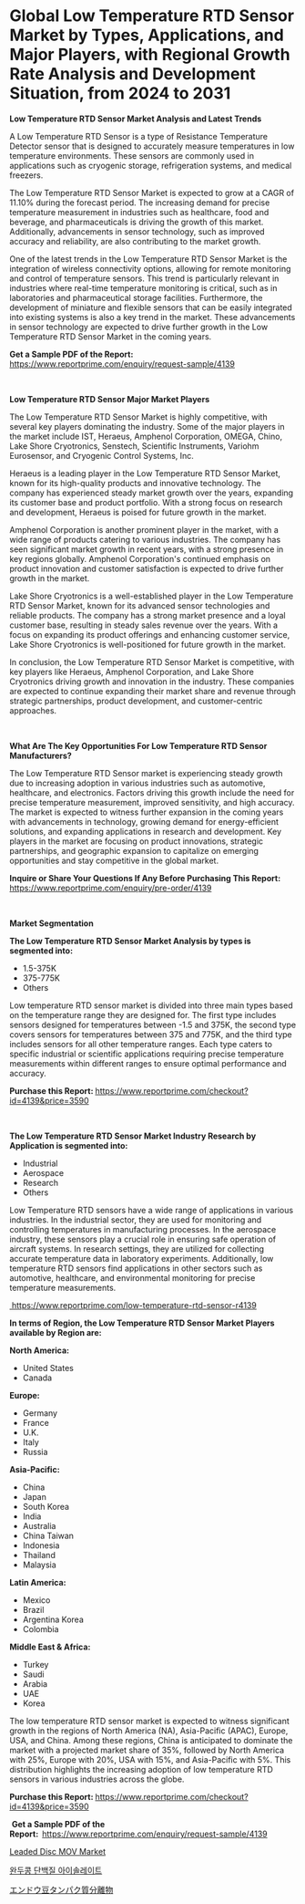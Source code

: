 <p><h1>Global Low Temperature RTD Sensor Market by Types, Applications, and Major Players, with Regional Growth Rate Analysis and Development Situation, from 2024 to 2031</h1></p><p><strong>Low Temperature RTD Sensor Market Analysis and Latest Trends</strong></p>
<p><p>A Low Temperature RTD Sensor is a type of Resistance Temperature Detector sensor that is designed to accurately measure temperatures in low temperature environments. These sensors are commonly used in applications such as cryogenic storage, refrigeration systems, and medical freezers.</p><p>The Low Temperature RTD Sensor Market is expected to grow at a CAGR of 11.10% during the forecast period. The increasing demand for precise temperature measurement in industries such as healthcare, food and beverage, and pharmaceuticals is driving the growth of this market. Additionally, advancements in sensor technology, such as improved accuracy and reliability, are also contributing to the market growth.</p><p>One of the latest trends in the Low Temperature RTD Sensor Market is the integration of wireless connectivity options, allowing for remote monitoring and control of temperature sensors. This trend is particularly relevant in industries where real-time temperature monitoring is critical, such as in laboratories and pharmaceutical storage facilities. Furthermore, the development of miniature and flexible sensors that can be easily integrated into existing systems is also a key trend in the market. These advancements in sensor technology are expected to drive further growth in the Low Temperature RTD Sensor Market in the coming years.</p></p>
<p><strong>Get a Sample PDF of the Report:&nbsp;</strong> <a href="https://www.reportprime.com/enquiry/request-sample/4139">https://www.reportprime.com/enquiry/request-sample/4139</a></p>
<p>&nbsp;</p>
<p><strong>Low Temperature RTD Sensor Major Market Players</strong></p>
<p><p>The Low Temperature RTD Sensor Market is highly competitive, with several key players dominating the industry. Some of the major players in the market include IST, Heraeus, Amphenol Corporation, OMEGA, Chino, Lake Shore Cryotronics, Senstech, Scientific Instruments, Variohm Eurosensor, and Cryogenic Control Systems, Inc.</p><p>Heraeus is a leading player in the Low Temperature RTD Sensor Market, known for its high-quality products and innovative technology. The company has experienced steady market growth over the years, expanding its customer base and product portfolio. With a strong focus on research and development, Heraeus is poised for future growth in the market.</p><p>Amphenol Corporation is another prominent player in the market, with a wide range of products catering to various industries. The company has seen significant market growth in recent years, with a strong presence in key regions globally. Amphenol Corporation's continued emphasis on product innovation and customer satisfaction is expected to drive further growth in the market.</p><p>Lake Shore Cryotronics is a well-established player in the Low Temperature RTD Sensor Market, known for its advanced sensor technologies and reliable products. The company has a strong market presence and a loyal customer base, resulting in steady sales revenue over the years. With a focus on expanding its product offerings and enhancing customer service, Lake Shore Cryotronics is well-positioned for future growth in the market.</p><p>In conclusion, the Low Temperature RTD Sensor Market is competitive, with key players like Heraeus, Amphenol Corporation, and Lake Shore Cryotronics driving growth and innovation in the industry. These companies are expected to continue expanding their market share and revenue through strategic partnerships, product development, and customer-centric approaches.</p></p>
<p>&nbsp;</p>
<p><strong>What Are The Key Opportunities For Low Temperature RTD Sensor Manufacturers?</strong></p>
<p><p>The Low Temperature RTD Sensor market is experiencing steady growth due to increasing adoption in various industries such as automotive, healthcare, and electronics. Factors driving this growth include the need for precise temperature measurement, improved sensitivity, and high accuracy. The market is expected to witness further expansion in the coming years with advancements in technology, growing demand for energy-efficient solutions, and expanding applications in research and development. Key players in the market are focusing on product innovations, strategic partnerships, and geographic expansion to capitalize on emerging opportunities and stay competitive in the global market.</p></p>
<p><strong>Inquire or Share Your Questions If Any Before Purchasing This Report:</strong> <a href="https://www.reportprime.com/enquiry/pre-order/4139">https://www.reportprime.com/enquiry/pre-order/4139</a></p>
<p>&nbsp;</p>
<p><strong>Market Segmentation</strong></p>
<p><strong>The Low Temperature RTD Sensor Market Analysis by types is segmented into:</strong></p>
<p><ul><li>1.5-375K</li><li>375-775K</li><li>Others</li></ul></p>
<p><p>Low temperature RTD sensor market is divided into three main types based on the temperature range they are designed for. The first type includes sensors designed for temperatures between -1.5 and 375K, the second type covers sensors for temperatures between 375 and 775K, and the third type includes sensors for all other temperature ranges. Each type caters to specific industrial or scientific applications requiring precise temperature measurements within different ranges to ensure optimal performance and accuracy.</p></p>
<p><strong>Purchase this Report:&nbsp;</strong><a href="https://www.reportprime.com/checkout?id=4139&price=3590">https://www.reportprime.com/checkout?id=4139&price=3590</a></p>
<p>&nbsp;</p>
<p><strong>The Low Temperature RTD Sensor Market Industry Research by Application is segmented into:</strong></p>
<p><ul><li>Industrial</li><li>Aerospace</li><li>Research</li><li>Others</li></ul></p>
<p><p>Low Temperature RTD sensors have a wide range of applications in various industries. In the industrial sector, they are used for monitoring and controlling temperatures in manufacturing processes. In the aerospace industry, these sensors play a crucial role in ensuring safe operation of aircraft systems. In research settings, they are utilized for collecting accurate temperature data in laboratory experiments. Additionally, low temperature RTD sensors find applications in other sectors such as automotive, healthcare, and environmental monitoring for precise temperature measurements.</p></p>
<p><a href="https://www.reportprime.com/low-temperature-rtd-sensor-r4139">&nbsp;https://www.reportprime.com/low-temperature-rtd-sensor-r4139</a></p>
<p><strong>In terms of Region, the Low Temperature RTD Sensor Market Players available by Region are:</strong></p>
<p>
    <p> <strong> North America: </strong>
        <ul>
            <li>United States</li>
            <li>Canada</li>
        </ul>
        </p> 
    <p> <strong> Europe: </strong>
        <ul>
            <li>Germany</li>
            <li>France</li>
            <li>U.K.</li>
            <li>Italy</li>
            <li>Russia</li>
        </ul>
        </p> 
    <p> <strong> Asia-Pacific: </strong>
        <ul>
            <li>China</li>
            <li>Japan</li>
            <li>South Korea</li>
            <li>India</li>
            <li>Australia</li>
            <li>China Taiwan</li>
            <li>Indonesia</li>
            <li>Thailand</li>
            <li>Malaysia</li>
        </ul>
        </p> 
    <p> <strong> Latin America: </strong>
        <ul>
            <li>Mexico</li>
            <li>Brazil</li>
            <li>Argentina Korea</li>
            <li>Colombia</li>
        </ul>
        </p> 
    <p> <strong> Middle East & Africa: </strong>
        <ul>
            <li>Turkey</li>
            <li>Saudi</li>
            <li>Arabia</li>
            <li>UAE</li>
            <li>Korea</li>
        </ul>
    </p>
    </p>
<p><p>The low temperature RTD sensor market is expected to witness significant growth in the regions of North America (NA), Asia-Pacific (APAC), Europe, USA, and China. Among these regions, China is anticipated to dominate the market with a projected market share of 35%, followed by North America with 25%, Europe with 20%, USA with 15%, and Asia-Pacific with 5%. This distribution highlights the increasing adoption of low temperature RTD sensors in various industries across the globe.</p></p>
<p><strong>Purchase this Report: </strong><a href="https://www.reportprime.com/checkout?id=4139&price=3590">https://www.reportprime.com/checkout?id=4139&price=3590</a></p>
<p>&nbsp;<strong>Get a Sample PDF of the Report:&nbsp;&nbsp;</strong><a href="https://www.reportprime.com/enquiry/request-sample/4139">https://www.reportprime.com/enquiry/request-sample/4139</a></p>
<p><strong></strong></p>
<p><p><a href="https://github.com/RoccoManning/Market-Research-Report-List-5/blob/main/leaded-disc-mov-market.md">Leaded Disc MOV Market</a></p><p><a href="https://github.com/lzrvbyqzftro57/Market-Research-Report-List-2/blob/main/336271278240.md">완두콩 단백질 아이솔레이트</a></p><p><a href="https://github.com/oqxogxyvqe90775/Market-Research-Report-List-2/blob/main/530467978245.md">エンドウ豆タンパク質分離物</a></p></p>